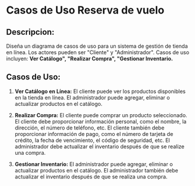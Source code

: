 # Casos de Uso Reserva de vuelo

## Descripcion:
Diseña un diagrama de casos de uso para un sistema de gestión de tienda en línea. Los actores pueden ser "Cliente" y "Administrador". Casos de uso incluyen: **Ver Catálogo", "Realizar Compra", "Gestionar Inventario.**

## Casos de Uso:
1. **Ver Catálogo en Línea:** El cliente puede ver los productos disponibles en la tienda en línea. El administrador puede agregar, eliminar o actualizar productos en el catálogo.

2. **Realizar Compra:** El cliente puede comprar un producto seleccionado. El cliente debe proporcionar información personal, como el nombre, la dirección, el número de teléfono, etc. El cliente también debe proporcionar información de pago, como el número de tarjeta de crédito, la fecha de vencimiento, el código de seguridad, etc. El administrador debe actualizar el inventario después de que se realize una compra.
 
3. **Gestionar Inventario:** El administrador puede agregar, eliminar o actualizar productos en el catálogo. El administrador también debe actualizar el inventario después de que se realiza una compra.
   